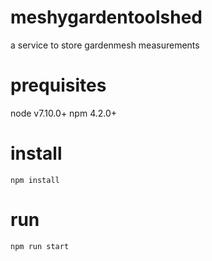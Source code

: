 # meshygardentoolshed
a service to store gardenmesh measurements

# prequisites
node v7.10.0+
npm 4.2.0+

# install
```npm install```

# run
```npm run start```
